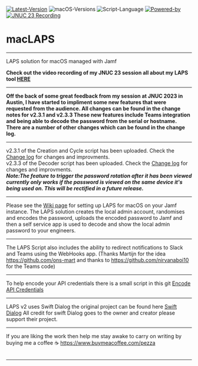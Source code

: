 [![Latest-Version](https://img.shields.io/badge/Latest_Version-2.3.1-green)](https://github.com/PezzaD84/macOSLAPS/releases) ![macOS-Versions](https://img.shields.io/badge/macOS-11+-blue) ![Script-Language](https://img.shields.io/badge/Coding_Language-Bash-blue) [![Powered-by](https://img.shields.io/badge/Powered_by-SwiftDialog-red)](https://github.com/bartreardon/swiftDialog) [![JNUC 23 Recording](https://img.shields.io/badge/JNUC_23_Session-YouTube-purple)](https://www.youtube.com/watch?v=g8CaU6ReYvE&t=1s&ab_channel=Jamf)

# macLAPS

---
LAPS solution for macOS managed with Jamf

**Check out the video recording of my JNUC 23 session all about my LAPS tool [HERE](https://www.youtube.com/watch?v=g8CaU6ReYvE&t=1s&ab_channel=Jamf)**

---
**Off the back of some great feedback from my session at JNUC 2023 in Austin, I have started to impliment some new features that were requested from the audience. All changes can be found in the change notes for v2.3.1 and v2.3.3 These new features include Teams integration and being able to decode the password from the serial or hostname. There are a number of other changes which can be found in the change log.**

---
v2.3.1 of the Creation and Cycle script has been uploaded. Check the [Change log](https://github.com/PezzaD84/macOSLAPS/blob/main/Change%20Log) for changes and improvments. <br> v2.3.3 of the Decoder script has been uploaded. Check the [Change log](https://github.com/PezzaD84/macOSLAPS/blob/main/Change%20Log) for changes and improvments.<br>**_Note:The feature to trigger the password rotation after it has been viewed currently only works if the password is viewed on the same device it's being used on. This will be rectified in a future release._**

---
Please see the [Wiki page](https://github.com/PezzaD84/macOSLAPS/wiki) for setting up LAPS for macOS on your Jamf instance. The LAPS solution creates the local admin account, randomises and encodes the password, uploads the encoded password to Jamf and then a self service app is used to decode and show the local admin password to your engineers.

---
The LAPS Script also includes the ability to redirect notifications to Slack and Teams using the WebHooks app. (Thanks Martijn for the idea https://github.com/ons-mart and thanks to https://github.com/nirvanaboi10 for the Teams code)

---
To help encode your API credentials there is a small script in this git [Encode API Credentials](https://github.com/PezzaD84/macOSLAPS/blob/main/Encode%20API%20Credentials)

---
LAPS v2 uses Swift Dialog the original project can be found here [Swift Dialog](https://github.com/bartreardon/swiftDialog)
All credit for swift Dialog goes to the owner and creator please support their project.

---
If you are liking the work then help me stay awake to carry on writing by buying me a coffee ☕️ https://www.buymeacoffee.com/pezza
<br>
<br>

---
